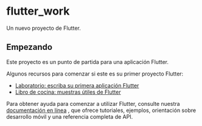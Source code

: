 # flutter_work

Un nuevo proyecto de Flutter.

## Empezando

Este proyecto es un punto de partida para una aplicación Flutter.

Algunos recursos para comenzar si este es su primer proyecto Flutter:

- [Laboratorio: escriba su primera aplicación Flutter](https://flutter.dev/docs/get-started/codelab)
- [Libro de cocina: muestras útiles de Flutter](https://flutter.dev/docs/cookbook)

Para obtener ayuda para comenzar a utilizar Flutter, consulte nuestra [documentación en línea](https://flutter.dev/docs) , que ofrece tutoriales, ejemplos, orientación sobre desarrollo móvil y una referencia completa de API.
